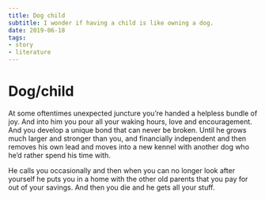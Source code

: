 ```yaml
---
title: Dog child
subtitle: I wonder if having a child is like owning a dog.
date: 2019-06-18
tags:
- story
- literature
---
```


# Dog/child

At some oftentimes unexpected juncture you’re handed a helpless bundle of joy.
And into him you pour all your waking hours, love and encouragement. And you
develop a unique bond that can never be broken. Until he grows much larger and
stronger than you, and financially independent and then removes his own lead
and moves into a new kennel with another dog who he’d rather spend his time
with.

He calls you occasionally and then when you can no longer look after yourself
he puts you in a home with the other old parents that you pay for out of your
savings. And then you die and he gets all your stuff.

